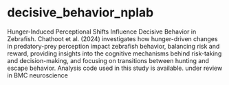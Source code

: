 # decisive_behavior_nplab


Hunger-Induced Perceptional Shifts Influence Decisive Behavior in Zebrafish. Chathoot et al. (2024) investigates how hunger-driven changes in predatory-prey perception impact zebrafish behavior, balancing risk and reward, providing insights into the cognitive mechanisms behind risk-taking and decision-making, and focusing on transitions between hunting and escape behavior. Analysis code used in this study is available. under review in BMC neuroscience

